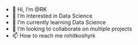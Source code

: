 - 👋 Hi, I’m @RK
- 👀 I’m interested in Data Science
- 🌱 I’m currently learning Data Science
- 💞️ I’m looking to collaborate on multiple projects
- 📫 How to reach me rohitkoshyrk

<!---
RohitKoshyRK/RohitKoshyRK is a ✨ special ✨ repository because its `README.md` (this file) appears on your GitHub profile.
You can click the Preview link to take a look at your changes.
--->
